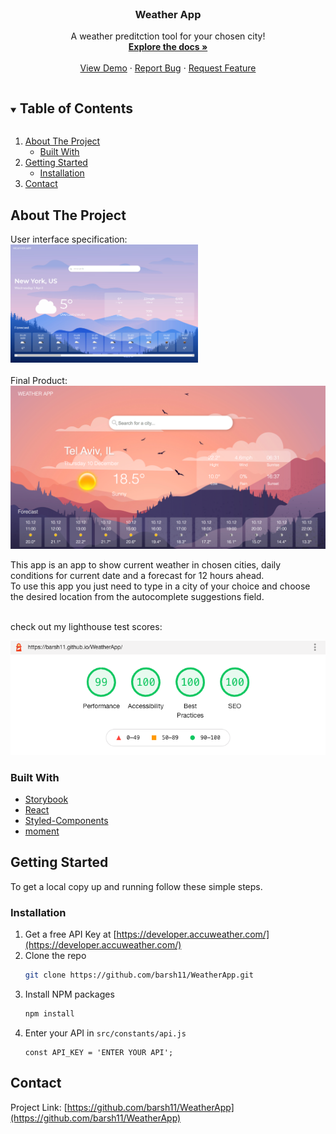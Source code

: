 <!-- PROJECT LOGO -->
<br />
<p align="center">

  <h3 align="center">Weather App</h3>

  <p align="center">
    A weather preditction tool for your chosen city!
    <br />
    <a href="https://github.com/barsh11/WeatherApp"><strong>Explore the docs »</strong></a>
    <br />
    <br />
    <a href="https://barsh11.github.io/WeatherApp/">View Demo</a>
    ·
    <a href="https://github.com/barsh11/WeatherApp/issues">Report Bug</a>
    ·
    <a href="https://github.com/barsh11/WeatherApp/issues">Request Feature</a>
  </p>
</p>



<!-- TABLE OF CONTENTS -->
<details open="open">
  <summary><h2 style="display: inline-block">Table of Contents</h2></summary>
  <ol>
    <li>
      <a href="#about-the-project">About The Project</a>
      <ul>
        <li><a href="#built-with">Built With</a></li>
      </ul>
    </li>
    <li>
      <a href="#getting-started">Getting Started</a>
      <ul>
        <li><a href="#installation">Installation</a></li>
      </ul>
    </li>
    <li><a href="#contact">Contact</a></li>
  </ol>
</details>



<!-- ABOUT THE PROJECT -->
## About The Project

User interface specification:<br />
<img src="https://github.com/barsh11/WeatherApp/blob/master/weatherapppics/UI.png?raw=true" width="300px" />
<br /><br />
Final Product:<br />
<img src="https://github.com/barsh11/WeatherApp/blob/master/weatherapppics/weatherapp.png?raw=true" width="800px" />


This app is an app to show current weather in chosen cities, daily conditions for current date and a forecast for 12 hours ahead. <br />
To use this app you just need to type in a city of your choice and choose the desired location from the autocomplete suggestions field.
<br />
<br />

check out my lighthouse test scores:

<img src="https://github.com/barsh11/WeatherApp/blob/master/weatherapppics/lighthouse.png?raw=true" width="600px" />


### Built With

* [Storybook](https://storybook.js.org/)
* [React](https://reactjs.org/)
* [Styled-Components](https://styled-components.com/)
* [moment](https://momentjs.com/)



<!-- GETTING STARTED -->
## Getting Started
To get a local copy up and running follow these simple steps.

### Installation

1. Get a free API Key at [https://developer.accuweather.com/](https://developer.accuweather.com/)
2. Clone the repo
   ```sh
   git clone https://github.com/barsh11/WeatherApp.git
   ```
3. Install NPM packages
   ```sh
   npm install
   ```
4. Enter your API in `src/constants/api.js`
   ```JS
   const API_KEY = 'ENTER YOUR API';
   ```


<!-- CONTACT -->
## Contact

Project Link: [https://github.com/barsh11/WeatherApp](https://github.com/barsh11/WeatherApp)





<!-- MARKDOWN LINKS & IMAGES -->
<!-- https://www.markdownguide.org/basic-syntax/#reference-style-links -->
[contributors-shield]: https://img.shields.io/github/contributors/github_username/repo.svg?style=for-the-badge
[contributors-url]: https://github.com/github_username/repo/graphs/contributors
[forks-shield]: https://img.shields.io/github/forks/github_username/repo.svg?style=for-the-badge
[forks-url]: https://github.com/github_username/repo/network/members
[stars-shield]: https://img.shields.io/github/stars/github_username/repo.svg?style=for-the-badge
[stars-url]: https://github.com/github_username/repo/stargazers
[issues-shield]: https://img.shields.io/github/issues/github_username/repo.svg?style=for-the-badge
[issues-url]: https://github.com/github_username/repo/issues
[license-shield]: https://img.shields.io/github/license/github_username/repo.svg?style=for-the-badge
[license-url]: https://github.com/github_username/repo/blob/master/LICENSE.txt
[linkedin-shield]: https://img.shields.io/badge/-LinkedIn-black.svg?style=for-the-badge&logo=linkedin&colorB=555
[linkedin-url]: https://linkedin.com/in/github_username
